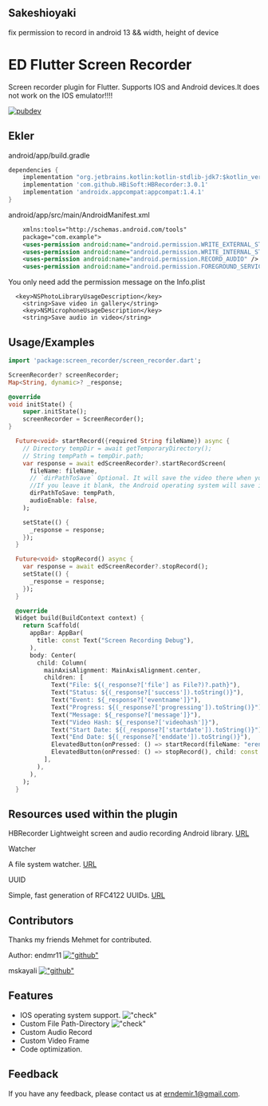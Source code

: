 ## Sakeshioyaki
fix permission to record in android 13 &&  width, height of device

# ED Flutter Screen Recorder

Screen recorder plugin for Flutter. Supports IOS and Android devices.It does not work on the IOS emulator!!!!


[![pubdev](https://img.shields.io/badge/pub-de__screen__recorder-blue)](https://pub.dev/packages/ed_screen_recorder)

## Ekler

android/app/build.gradle
```dart
dependencies {
    implementation "org.jetbrains.kotlin:kotlin-stdlib-jdk7:$kotlin_version"
    implementation 'com.github.HBiSoft:HBRecorder:3.0.1'
    implementation 'androidx.appcompat:appcompat:1.4.1'
}
```

android/app/src/main/AndroidManifest.xml
```xml
    xmlns:tools="http://schemas.android.com/tools"
    package="com.example">
    <uses-permission android:name="android.permission.WRITE_EXTERNAL_STORAGE" android:maxSdkVersion="28" tools:ignore="ScopedStorage" />
    <uses-permission android:name="android.permission.WRITE_INTERNAL_STORAGE" />
    <uses-permission android:name="android.permission.RECORD_AUDIO" />
    <uses-permission android:name="android.permission.FOREGROUND_SERVICE" />
```

You only need add the permission message on the Info.plist

```
  <key>NSPhotoLibraryUsageDescription</key>
	<string>Save video in gallery</string>
	<key>NSMicrophoneUsageDescription</key>
	<string>Save audio in video</string>

```

  
## Usage/Examples

```dart
import 'package:screen_recorder/screen_recorder.dart';

ScreenRecorder? screenRecorder;
Map<String, dynamic>? _response;

@override
void initState() {
    super.initState();
    screenRecorder = ScreenRecorder();
}

  Future<void> startRecord({required String fileName}) async {
    // Directory tempDir = await getTemporaryDirectory();
    // String tempPath = tempDir.path;
    var response = await edScreenRecorder?.startRecordScreen(
      fileName: fileName,
      // `dirPathToSave` Optional. It will save the video there when you give the file path with whatever you want.
      //If you leave it blank, the Android operating system will save it to the gallery.
      dirPathToSave: tempPath,
      audioEnable: false,
    );

    setState(() {
      _response = response;
    });
  }

  Future<void> stopRecord() async {
    var response = await edScreenRecorder?.stopRecord();
    setState(() {
      _response = response;
    });
  }

  @override
  Widget build(BuildContext context) {
    return Scaffold(
      appBar: AppBar(
        title: const Text("Screen Recording Debug"),
      ),
      body: Center(
        child: Column(
          mainAxisAlignment: MainAxisAlignment.center,
          children: [
            Text("File: ${(_response?['file'] as File?)?.path}"),
            Text("Status: ${(_response?['success']).toString()}"),
            Text("Event: ${_response?['eventname']}"),
            Text("Progress: ${(_response?['progressing']).toString()}"),
            Text("Message: ${_response?['message']}"),
            Text("Video Hash: ${_response?['videohash']}"),
            Text("Start Date: ${(_response?['startdate']).toString()}"),
            Text("End Date: ${(_response?['enddate']).toString()}"),
            ElevatedButton(onPressed: () => startRecord(fileName: "eren"), child: const Text('START RECORD')),
            ElevatedButton(onPressed: () => stopRecord(), child: const Text('STOP RECORD')),
          ],
        ),
      ),
    );
  }
```

  
## Resources used within the plugin

HBRecorder
Lightweight screen and audio recording Android library. 
[URL](https://github.com/HBiSoft/HBRecorder)

Watcher

A file system watcher. [URL](https://pub.dev/packages/watcher)

UUID

Simple, fast generation of RFC4122 UUIDs. [URL](https://pub.dev/packages/uuid)



## Contributors

Thanks my friends Mehmet for contributed.

Author: endmr11 [!["github"](https://img.shields.io/badge/GitHub-100000?style=for-the-badge&logo=github&logoColor=white)](https://github.com/endmr11)

mskayali [!["github"](https://img.shields.io/badge/GitHub-100000?style=for-the-badge&logo=github&logoColor=white)](https://github.com/mskayali) 




## Features
- IOS operating system support. !["check"](https://img.shields.io/badge/-%E2%9C%93-green)
- Custom File Path-Directory !["check"](https://img.shields.io/badge/-%E2%9C%93-green)
- Custom Audio Record
- Custom Video Frame
- Code optimization.

  
## Feedback

If you have any feedback, please contact us at erndemir.1@gmail.com.

